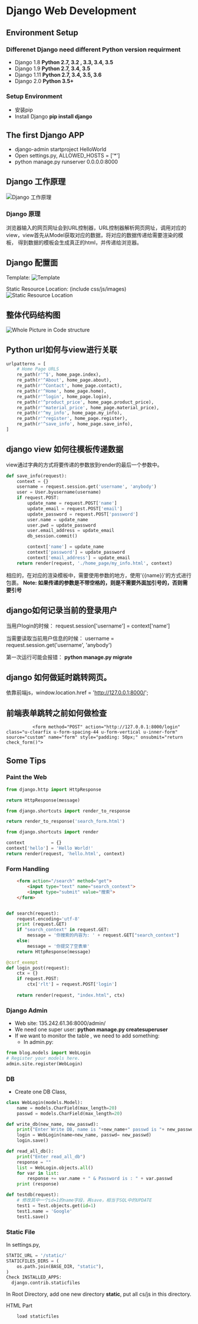 # Django Web Development

## Environment Setup

### Differenet Django need different Python version requirment
- Django 1.8  **Python 2.7, 3.2 , 3.3, 3.4, 3.5**
- Django 1.9  **Python 2.7, 3.4, 3.5**
- Django 1.11 **Python 2.7, 3.4, 3.5, 3.6**
- Django 2.0  **Python 3.5+**


### Setup Environment
- 安装pip
- Install Django **pip install django** 

## The first Django APP
- django-admin startproject HelloWorld
- Open settings.py, ALLOWED_HOSTS = ['*']
- python manage.py runserver 0.0.0.0:8000

## Django 工作原理
![Django 工作原理](./django_whole_picture.PNG)

### Django 原理
浏览器输入的网页网址会到URL控制器，URL控制器解析网页网址，调用对应的view，view首先从Model获取对应的数据，将对应的数据传递给需要渲染的模板，
得到数据的模板会生成真正的html，并传递给浏览器。

## Django 配置面

Template:
![Template](./template.PNG)

Static Resource Location: (include css/js/images)
![Static Resource Location](./static_resource.PNG)

## 整体代码结构图
![Whole Picture in Code structure](./code_picture.PNG)

## Python url如何与view进行关联
```python
urlpatterns = [
    # Home Page URLS
    re_path(r'^$', home_page.index),
    re_path(r'^About', home_page.about),
    re_path(r'^Contact', home_page.contact),
    re_path(r'^Home', home_page.home),
    re_path(r'^login', home_page.login),
    re_path(r'^product_price', home_page.product_price),
    re_path(r'^material_price', home_page.material_price),
    re_path(r'^my_info', home_page.my_info),
    re_path(r'^register', home_page.register),
    re_path(r'^save_info', home_page.save_info),
]
```

## django view 如何往模板传递数据

view通过字典的方式将要传递的参数放到render的最后一个参数中。
```python
def save_info(request):
    context = {}
    username = request.session.get('username', 'anybody')
    user = User.byusername(username)
    if request.POST:
        update_name = request.POST['name']
        update_email = request.POST['email']
        update_password = request.POST['password']
        user.name = update_name
        user.pwd = update_password
        user.email_address = update_email
        db_session.commit()

        context['name'] = update_name
        context['password'] = update_password
        context['email_address'] = update_email
    return render(request, './home_page/my_info.html', context)
```
相应的，在对应的渲染模板中，需要使用参数的地方，使用'{{name}}'的方式进行包裹。
**Note: 如果传递的参数是不带空格的，则是不需要外面加引号的，否则需要引号**

## django如何记录当前的登录用户
当用户login的时候：
request.session['username'] = context['name']

当需要读取当前用户信息的时候：
username = request.session.get('username', 'anybody')

第一次运行可能会报错：
**python manage.py migrate**

## django 如何做延时跳转网页。
依靠前端js，window.location.href = 'http://127.0.0.1:8000/';

## 前端表单跳转之前如何做检查
```
          <form method="POST" action="http://127.0.0.1:8000/login" class="u-clearfix u-form-spacing-44 u-form-vertical u-inner-form" source="custom" name="form" style="padding: 50px;" onsubmit="return check_form()">
```






















## Some Tips
### Paint the Web
```python
from django.http import HttpResponse

return HttpResponse(message)
```

```python
from django.shortcuts import render_to_response

return render_to_response('search_form.html')
```

```python
from django.shortcuts import render

context          = {}
context['hello'] = 'Hello World!'
return render(request, 'hello.html', context)
```


### Form Handling

```html
    <form action="/search" method="get">
        <input type="text" name="search_context">
        <input type="submit" value="搜索">
    </form>    
```

```python

def search(request):  
    request.encoding='utf-8'
    print (request.GET)
    if "search_context" in request.GET:
        message = '你搜索的内容为: ' + request.GET["search_context"]
    else:
        message = '你提交了空表单'
    return HttpResponse(message)

```

```python
@csrf_exempt
def login_post(request):                                                                                             
    ctx = {}                                                                                                         
    if request.POST:                                                                                                 
        ctx['rlt'] = request.POST['login']                                                                           
                                                                                                                     
    return render(request, "index.html", ctx)                                                                        
```

### Django Admin
- Web site: 135.242.61.36:8000/admin/
- We need one super user:  **python manage.py createsuperuser**
- If we want to monitor the table , we need to add something:
  - In admin.py:
```Python
from blog.models import WebLogin                                                                                     
# Register your models here.                                                                                         
admin.site.register(WebLogin)  
```

### DB
- Create one DB Class, 
```python
class WebLogin(models.Model):                                                                                        
    name = models.CharField(max_length=20)                                                                           
    passwd = models.CharField(max_length=20)    
```

```python
def write_db(new_name, new_passwd):                                                                                  
    print("Enter Write DB, name is "+new_name+" passwd is "+ new_passwd )                                            
    login = WebLogin(name=new_name, passwd= new_passwd)                                                              
    login.save()     
```
```python
def read_all_db():                                                                                                   
    print("Enter read_all_db")                                                                                       
    response = ""                                                                                                    
    list = WebLogin.objects.all()                                                                                    
    for var in list:                                                                                                 
        response += var.name + " & Password is : " + var.passwd                                                      
    print (response)  
```

```python
def testdb(request):
    # 修改其中一个id=1的name字段，再save，相当于SQL中的UPDATE
    test1 = Test.objects.get(id=1)
    test1.name = 'Google'
    test1.save()
```

### Static File
In settings.py,
```Python
STATIC_URL = '/static/'
STATICFILES_DIRS = (                                                                                                 
    os.path.join(BASE_DIR, "static"),                                                                                
)
Check INSTALLED_APPS:
  django.contrib.staticfiles
```
In Root Directory, add one new directory **static**, put all cs/js in this directory.

HTML Part
```html
    load staticfiles                                                                                          
```

